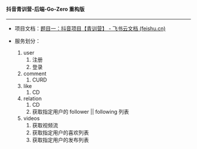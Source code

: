 #### 抖音青训营-后端-Go-Zero 重构版

***



- 项目文档：[‌⁤⁢﻿‬﻿⁤⁤‬﻿﻿⁤⁢﻿⁡‌⁤⁤﻿⁡⁢⁢⁣⁡⁡‬‍‬⁡﻿﻿‬﻿‍‌⁤‌‍‍⁢⁢题目一：抖音项目【青训营】 - 飞书云文档 (feishu.cn)](https://bytedance.feishu.cn/docx/doxcnbgkMy2J0Y3E6ihqrvtHXPg)



- 服务划分：
  1. user
     1. 注册
     2. 登录
  2. comment
     1. CURD
  3. like
     1. CD
  4. relation
     1. CD
     2. 获取指定用户的 follower || following 列表
  5. videos
     1. 获取视频流
     2. 获取指定用户的喜欢列表
     3. 获取指定用户的发布列表
